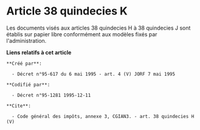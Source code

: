# Article 38 quindecies K

Les documents visés aux articles 38 quindecies H à 38 quindecies J sont établis sur papier libre conformément aux modèles
fixés par l'administration.

**Liens relatifs à cet article**

	**Créé par**:

	  - Décret n°95-617 du 6 mai 1995 - art. 4 (V) JORF 7 mai 1995

	**Codifié par**:

	  - Décret n°95-1281 1995-12-11

	**Cite**:

	  - Code général des impôts, annexe 3, CGIAN3. - art. 38 quindecies H (V)
